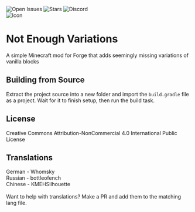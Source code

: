![Open Issues](https://img.shields.io/github/issues/Elephant1214/NotEnoughVariations?style=for-the-badge)
![Stars](https://img.shields.io/github/stars/Elephant1214/NotEnoughVariations?style=for-the-badge)
![Discord](https://img.shields.io/discord/959153592869224579?color=blue&label=Discord&style=for-the-badge)\
![Icon](https://media.discordapp.net/attachments/776166607448965133/952347536474128434/Not_Enough_Variants_Icon64x64.png)

# Not Enough Variations
A simple Minecraft mod for Forge that adds seemingly missing variations of vanilla blocks

## Building from Source
Extract the project source into a new folder and import the `build.gradle` file as a project. Wait for it to finish setup, then run the build task.

## License
Creative Commons Attribution-NonCommercial 4.0 International Public License

## Translations
German - Whomsky\
Russian - bottleofench\
Chinese - KMEHSilhouette\
\
Want to help with translations? Make a PR and add them to the matching lang file.
